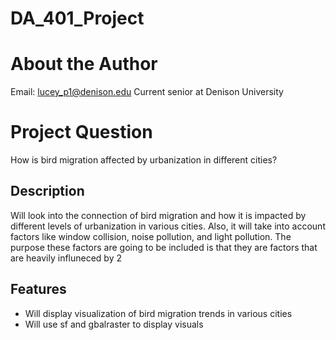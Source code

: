 # DA_401_Project
# About the Author
Email: lucey_p1@denison.edu
Current senior at Denison University 
# Project Question
How is bird migration affected by urbanization in different cities?

## Description 
Will look into the connection of bird migration and how it is impacted by different levels of urbanization in various cities. Also, it will take into account factors like window collision, noise pollution, and light pollution. The purpose these factors are going to be included is that they are factors that are heavily influneced by 2
## Features

- Will display visualization of bird migration trends in various cities 
- Will use sf and gbalraster to display visuals 
